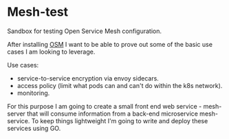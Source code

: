 # Mesh-test

Sandbox for testing Open Service Mesh configuration.

After installing [OSM](https://openservicemesh.io/) I want to be able to prove out some of the basic use cases I am looking to leverage.

Use cases:
* service-to-service encryption via envoy sidecars.
* access policy (limit what pods can and can't do within the k8s network).
* monitoring.

For this purpose I am going to create a small front end web service - mesh-server that will consume information from a back-end microservice mesh-service. To keep things lightweight I'm going to write and deploy these services using GO.
